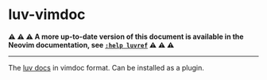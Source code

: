 # luv-vimdoc

**:warning: :warning: :warning: A more up-to-date version of this document is available in the Neovim documentation, see [`:help luvref`](https://neovim.io/doc/user/luvref.html#luvref) :warning: :warning: :warning:**

---

The [luv docs](https://github.com/luvit/luv/blob/master/docs.md) in vimdoc format. Can be installed as a plugin.
